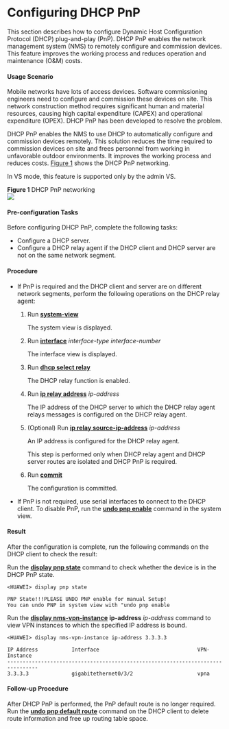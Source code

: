 Configuring DHCP PnP
====================

This section describes how to configure Dynamic Host Configuration Protocol (DHCP) plug-and-play (PnP). DHCP PnP enables the network management system (NMS) to remotely configure and commission devices. This feature improves the working process and reduces operation and maintenance (O&M) costs.

#### Usage Scenario

Mobile networks have lots of access devices. Software commissioning engineers need to configure and commission these devices on site. This network construction method requires significant human and material resources, causing high capital expenditure (CAPEX) and operational expenditure (OPEX). DHCP PnP has been developed to resolve the problem.

DHCP PnP enables the NMS to use DHCP to automatically configure and commission devices remotely. This solution reduces the time required to commission devices on site and frees personnel from working in unfavorable outdoor environments. It improves the working process and reduces costs. [Figure 1](#EN-US_TASK_0172364708__en-us_task_0172364709_fig_dc_vrp_dhcp-pnp_cfg_001901) shows the DHCP PnP networking.

In VS mode, this feature is supported only by the admin VS.

**Figure 1** DHCP PnP networking  
![](images/fig_dc_vrp_dhcp-pnp_cfg_001901.png)


#### Pre-configuration Tasks

Before configuring DHCP PnP, complete the following tasks:

* Configure a DHCP server.
* Configure a DHCP relay agent if the DHCP client and DHCP server are not on the same network segment.


#### Procedure

* If PnP is required and the DHCP client and server are on different network segments, perform the following operations on the DHCP relay agent:
  1. Run [**system-view**](cmdqueryname=system-view)
     
     
     
     The system view is displayed.
  2. Run [**interface**](cmdqueryname=interface) *interface-type interface-number*
     
     
     
     The interface view is displayed.
  3. Run [**dhcp select relay**](cmdqueryname=dhcp+select+relay)
     
     
     
     The DHCP relay function is enabled.
  4. Run [**ip relay address**](cmdqueryname=ip+relay+address) *ip-address*
     
     
     
     The IP address of the DHCP server to which the DHCP relay agent relays messages is configured on the DHCP relay agent.
  5. (Optional) Run [**ip relay source-ip-address**](cmdqueryname=ip+relay+source-ip-address) *ip-address*
     
     
     
     An IP address is configured for the DHCP relay agent.
     
     
     
     This step is performed only when DHCP relay agent and DHCP server routes are isolated and DHCP PnP is required.
  6. Run [**commit**](cmdqueryname=commit)
     
     
     
     The configuration is committed.
* If PnP is not required, use serial interfaces to connect to the DHCP client. To disable PnP, run the [**undo pnp enable**](cmdqueryname=undo+pnp+enable) command in the system view.

#### Result

After the configuration is complete, run the following commands on the DHCP client to check the result:

Run the [**display pnp state**](cmdqueryname=display+pnp+state) command to check whether the device is in the DHCP PnP state.

```
<HUAWEI> display pnp state
```
```
PNP State!!!PLEASE UNDO PNP enable for manual Setup! 
You can undo PNP in system view with "undo pnp enable
```

Run the [**display nms-vpn-instance**](cmdqueryname=display+nms-vpn-instance) **ip-address** *ip-address* command to view VPN instances to which the specified IP address is bound.

```
<HUAWEI> display nms-vpn-instance ip-address 3.3.3.3
```
```
IP Address           Interface                                VPN-Instance  
--------------------------------------------------------------------------------
3.3.3.3              gigabitethernet0/3/2                     vpna  

```

#### Follow-up Procedure

After DHCP PnP is performed, the PnP default route is no longer required. Run the [**undo pnp default route**](cmdqueryname=undo+pnp+default+route) command on the DHCP client to delete route information and free up routing table space.